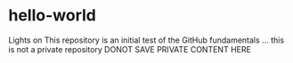# hello-world
Lights on
This repository is an initial test of the GitHub fundamentals ... this is not a private repository
DONOT SAVE PRIVATE CONTENT HERE

